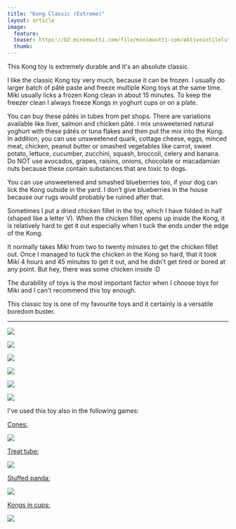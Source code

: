 ```yaml
---
title: "Kong Classic (Extreme)"
layout: article
image:
  feature:
  teaser: https://b2.minimuutti.com/file/minimuutti-com/aktivointilelut/kongit/DS37157-245px.jpg
  thumb:
---
```


This Kong toy is extremely durable and it's an absolute classic.

I like the classic Kong toy very much, because it can be frozen. I usually do larger batch of pâté paste and freeze multiple Kong toys at the same time. Miki usually licks a frozen Kong clean in about 15 minutes. To keep the freezer clean I always freeze Kongs in yoghurt cups or on a plate.

You can buy these pâtés in tubes from pet shops. There are variations available like liver, salmon and chicken pâté. I mix unsweetened natural yoghurt with these pâtés or tuna flakes and then put the mix into the Kong. In addition, you can use unsweetened quark, cottage cheese, eggs, minced meat, chicken, peanut butter or smashed vegetables like carrot, sweet potato, lettuce, cucumber, zucchini, squash, broccoli, celery and banana. Do NOT use avocados, grapes, raisins, onions, chocolate or macadamian nuts because these contain substances that are toxic to dogs.

You can use unsweetened and smashed blueberries too, if your dog can lick the Kong outside in the yard. I don’t give blueberries in the house because our rugs would probably be ruined after that.

Sometimes I put a dried chicken fillet in the toy, which I have folded in half (shaped like a letter V). When the chicken fillet opens up inside the Kong, it is relatively hard to get it out especially when I tuck the ends under the edge of the Kong.

It normally takes Miki from two to twenty minutes to get the chicken fillet out. Once I managed to tuck the chicken in the Kong so hard, that it took Miki 4 hours and 45 minutes to get it out, and he didn’t get tired or bored at any point. But hey, there was some chicken inside :D

The durability of toys is the most important factor when I choose toys for Miki and I can't recommend this toy enough.

This classic toy is one of my favourite toys and it certainly is a versatile boredom buster.

---

[![](https://b2.minimuutti.com/file/minimuutti-com/aktivointilelut/kongit/DS37157-800px.jpg)](https://dl.dropboxusercontent.com/sh/ea1wtnz7z734o12/AABhnRSLaX_vRnzwn85bUcIka/aktivointilelut/kongit/DS37157.jpg)

[![](https://b2.minimuutti.com/file/minimuutti-com/aktivointilelut/kongit/DSC16731_2-800px.jpg)](https://dl.dropboxusercontent.com/sh/ea1wtnz7z734o12/AADF6PI-JLkAoONYtFslr74da/aktivointilelut/kongit/DSC16731_2.jpg)

[![](https://b2.minimuutti.com/file/minimuutti-com/aktivointilelut/kongit/DSC19223_2-800px.jpg)](https://dl.dropboxusercontent.com/sh/ea1wtnz7z734o12/AADbkl3kfuZhs-pmx8aq4jxfa/aktivointilelut/kongit/DSC19223_2.jpg)

[![](https://b2.minimuutti.com/file/minimuutti-com/aktivointilelut/kongit/DSC19253_2-800px.jpg)](https://dl.dropboxusercontent.com/sh/ea1wtnz7z734o12/AAAwMQWFwdPu0YMLjEqwmVC6a/aktivointilelut/kongit/DSC19253_2.jpg)

[![](https://b2.minimuutti.com/file/minimuutti-com/aktivointilelut/kongit/DSC14116_2-800px.jpg)](https://dl.dropboxusercontent.com/sh/ea1wtnz7z734o12/AAC3IwQozsDOm3fS-BjNzfLWa/aktivointilelut/kongit/DSC14116_2.jpg)

[![](https://b2.minimuutti.com/file/minimuutti-com/aktivointilelut/kongit/DSC30350_2-800px.jpg)](https://dl.dropboxusercontent.com/sh/ea1wtnz7z734o12/AADQslRdrUkVJ7i3JiKyihMxa/aktivointilelut/kongit/DSC30350_2.jpg)

I've used this toy also in the following games:

[Cones:](/en/brain-games/cones/)

[![](https://b2.minimuutti.com/file/minimuutti-com/aktivointi/totterot/DSC40378-800px.jpg)](/en/brain-games/cones/)

[Treat tube:](/en/brain-games/treat-tube/)

[![](https://b2.minimuutti.com/file/minimuutti-com/aktivointi/putkipiilo/DSC47917-800px.jpg)](/en/brain-games/treat-tube/)

[Stuffed panda:](/en/brain-games/stuffed-panda/)

[![](https://b2.minimuutti.com/file/minimuutti-com/aktivointi/pehmopanda/DSC49437-800px.jpg)](/en/brain-games/stuffed-panda/)

[Kongs in cups:](/en/brain-games/kongs-in-cups/)

[![](https://b2.minimuutti.com/file/minimuutti-com/aktivointi/kongit-mukeissa/DSC48179-800px.jpg)](/en/brain-games/kongs-in-cups/)
